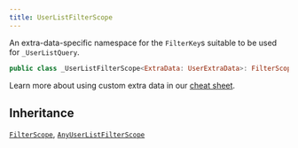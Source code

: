 ```yaml
---
title: UserListFilterScope
---
```


An extra-data-specific namespace for the `FilterKey`s suitable to be used for `_UserListQuery`.

``` swift
public class _UserListFilterScope<ExtraData: UserExtraData>: FilterScope, AnyUserListFilterScope 
```

> 

Learn more about using custom extra data in our [cheat sheet](https://github.com/GetStream/stream-chat-swift/wiki/Cheat-Sheet#working-with-extra-data).

## Inheritance

[`FilterScope`](filter-scope.md), [`AnyUserListFilterScope`](any-user-list-filter-scope.md)
